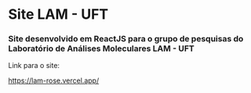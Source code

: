 # Site LAM - UFT

### Site desenvolvido em ReactJS para o grupo de pesquisas do Laboratório de Análises Moleculares LAM - UFT

Link para o site:

https://lam-rose.vercel.app/
